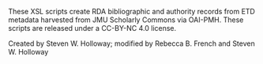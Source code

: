 These XSL scripts create RDA bibliographic and authority records from ETD metadata harvested from JMU Scholarly Commons via OAI-PMH. These scripts are released under a CC-BY-NC 4.0 license.

Created by Steven W. Holloway; modified by Rebecca B. French and Steven W. Holloway